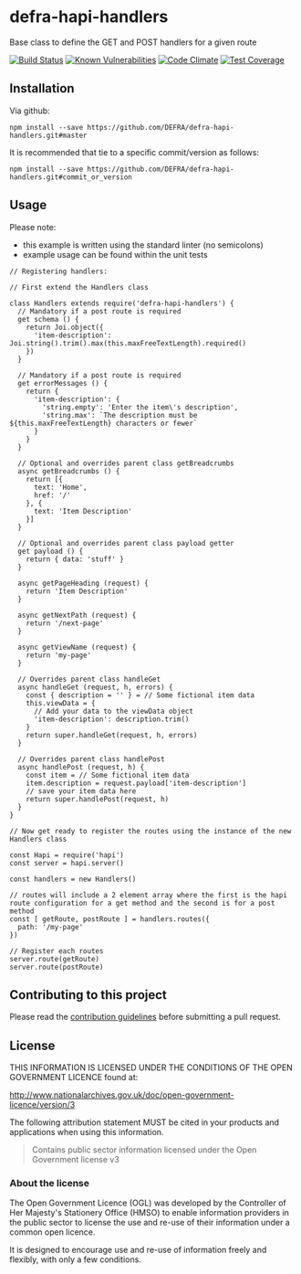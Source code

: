 # defra-hapi-handlers
Base class to define the GET and POST handlers for a given route

[![Build Status](https://travis-ci.com/DEFRA/defra-hapi-handlers.svg?branch=master)](https://travis-ci.com/DEFRA/defra-hapi-handlers)
[![Known Vulnerabilities](https://snyk.io/test/github/defra/defra-hapi-handlers/badge.svg)](https://snyk.io/test/github/defra/defra-hapi-handlers)
[![Code Climate](https://codeclimate.com/github/DEFRA/defra-hapi-handlers/badges/gpa.svg)](https://codeclimate.com/github/DEFRA/defra-hapi-handlers)
[![Test Coverage](https://codeclimate.com/github/DEFRA/defra-hapi-handlers/badges/coverage.svg)](https://codeclimate.com/github/DEFRA/defra-hapi-handlers/coverage)

## Installation

Via github:
```
npm install --save https://github.com/DEFRA/defra-hapi-handlers.git#master
```

It is recommended that tie to a specific commit/version as follows:
```
npm install --save https://github.com/DEFRA/defra-hapi-handlers.git#commit_or_version
```
## Usage
Please note:
 - this example is written using the standard linter (no semicolons)
 - example usage can be found within the unit tests 
```
// Registering handlers:

// First extend the Handlers class

class Handlers extends require('defra-hapi-handlers') {
  // Mandatory if a post route is required
  get schema () {
    return Joi.object({
      'item-description': Joi.string().trim().max(this.maxFreeTextLength).required()
    })
  }

  // Mandatory if a post route is required
  get errorMessages () {
    return {
      'item-description': {
        'string.empty': 'Enter the item\'s description',
        'string.max': `The description must be ${this.maxFreeTextLength} characters or fewer`
      }
    }
  }

  // Optional and overrides parent class getBreadcrumbs
  async getBreadcrumbs () {
    return [{
      text: 'Home',
      href: '/'
    }, {
      text: 'Item Description'
    }]
  }

  // Optional and overrides parent class payload getter
  get payload () {
    return { data: 'stuff' }
  }

  async getPageHeading (request) {
    return 'Item Description'
  }

  async getNextPath (request) {
    return '/next-page'
  }

  async getViewName (request) {
    return 'my-page'
  }

  // Overrides parent class handleGet 
  async handleGet (request, h, errors) {
    const { description = '' } = // Some fictional item data
    this.viewData = {
      // Add your data to the viewData object
      'item-description': description.trim()
    }
    return super.handleGet(request, h, errors)
  }

  // Overrides parent class handlePost
  async handlePost (request, h) {
    const item = // Some fictional item data
    item.description = request.payload['item-description']
    // save your item data here
    return super.handlePost(request, h)
  }
}

// Now get ready to register the routes using the instance of the new Handlers class

const Hapi = require('hapi')
const server = hapi.server()

const handlers = new Handlers()

// routes will include a 2 element array where the first is the hapi route configuration for a get method and the second is for a post method
const [ getRoute, postRoute ] = handlers.routes({
  path: '/my-page'
})

// Register each routes
server.route(getRoute)
server.route(postRoute)

```
## Contributing to this project

Please read the [contribution guidelines](/CONTRIBUTING.md) before submitting a pull request.

## License

THIS INFORMATION IS LICENSED UNDER THE CONDITIONS OF THE OPEN GOVERNMENT LICENCE found at:

<http://www.nationalarchives.gov.uk/doc/open-government-licence/version/3>

The following attribution statement MUST be cited in your products and applications when using this information.

>Contains public sector information licensed under the Open Government license v3

### About the license

The Open Government Licence (OGL) was developed by the Controller of Her Majesty's Stationery Office (HMSO) to enable information providers in the public sector to license the use and re-use of their information under a common open licence.

It is designed to encourage use and re-use of information freely and flexibly, with only a few conditions.
